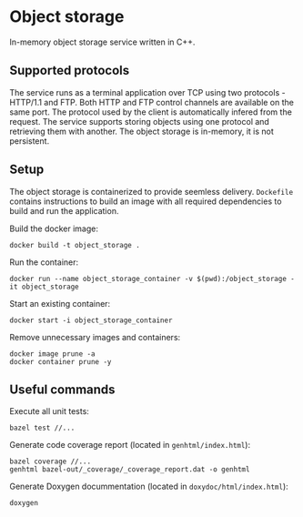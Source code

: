 # Object storage
In-memory object storage service written in C++. 

## Supported protocols
The service runs as a terminal application over TCP using two protocols - HTTP/1.1 and FTP. 
Both HTTP and FTP control channels are available on the same port. The protocol used by the client is automatically infered from the request.
The service supports storing objects using one protocol and retrieving them with another.
The object storage is in-memory, it is not persistent.

## Setup
The object storage is containerized to provide seemless delivery.
`Dockefile` contains instructions to build an image with all required dependencies to build and run the application.

Build the docker image:
```
docker build -t object_storage .
```

Run the container:
```
docker run --name object_storage_container -v $(pwd):/object_storage -it object_storage
```

Start an existing container:
```
docker start -i object_storage_container
```

Remove unnecessary images and containers:
```
docker image prune -a
docker container prune -y
```

## Useful commands
Execute all unit tests:
```
bazel test //...
```

Generate code coverage report (located in `genhtml/index.html`):
```
bazel coverage //...
genhtml bazel-out/_coverage/_coverage_report.dat -o genhtml
```

Generate Doxygen docummentation (located in `doxydoc/html/index.html`):
```
doxygen
```

